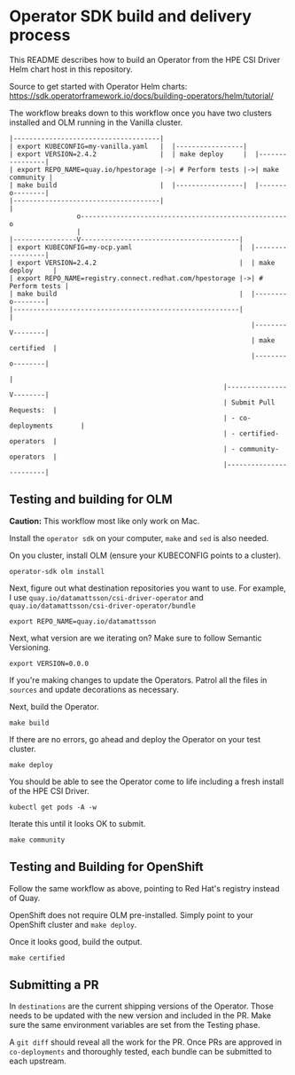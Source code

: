 # Operator SDK build and delivery process

This README describes how to build an Operator from the HPE CSI Driver Helm chart host in this repository.

Source to get started with Operator Helm charts: https://sdk.operatorframework.io/docs/building-operators/helm/tutorial/

The workflow breaks down to this workflow once you have two clusters installed and OLM running in the Vanilla cluster.

```
|-------------------------------------| 
| export KUBECONFIG=my-vanilla.yaml   |  |-----------------|
| export VERSION=2.4.2                |  | make deploy     |  |----------------|
| export REPO_NAME=quay.io/hpestorage |->| # Perform tests |->| make community |
| make build                          |  |-----------------|  |-------o--------|
|-------------------------------------|                               |
                 o----------------------------------------------------o
                 |
|----------------V----------------------------------------| 
| export KUBECONFIG=my-ocp.yaml                           |  |-----------------|
| export VERSION=2.4.2                                    |  | make deploy     |  
| export REPO_NAME=registry.connect.redhat.com/hpestorage |->| # Perform tests |
| make build                                              |  |--------o--------|  
|---------------------------------------------------------|           |
                                                             |--------V--------|
                                                             | make certified  |
                                                             |--------o--------|
                                                                      |       
                                                      |---------------V--------|
                                                      | Submit Pull Requests:  |
                                                      | - co-deployments       |
                                                      | - certified-operators  |
                                                      | - community-operators  |
                                                      |------------------------|

```

## Testing and building for OLM

**Caution:** This workflow most like only work on Mac.

Install the `operator sdk` on your computer, `make` and `sed` is also needed.

On you cluster, install OLM (ensure your KUBECONFIG points to a cluster).

```
operator-sdk olm install
```

Next, figure out what destination repositories you want to use. For example, I use `quay.io/datamattsson/csi-driver-operator` and `quay.io/datamattsson/csi-driver-operator/bundle`

```
export REPO_NAME=quay.io/datamattsson
```

Next, what version are we iterating on? Make sure to follow Semantic Versioning.

```
export VERSION=0.0.0
```

If you're making changes to update the Operators. Patrol all the files in `sources` and update decorations as necessary.

Next, build the Operator.

```
make build
```

If there are no errors, go ahead and deploy the Operator on your test cluster.

```
make deploy
```

You should be able to see the Operator come to life including a fresh install of the HPE CSI Driver.

```
kubectl get pods -A -w
```

Iterate this until it looks OK to submit.

```
make community
```

## Testing and Building for OpenShift

Follow the same workflow as above, pointing to Red Hat's registry instead of Quay.

OpenShift does not require OLM pre-installed. Simply point to your OpenShift cluster and `make deploy`.

Once it looks good, build the output.

```
make certified
```

## Submitting a PR

In `destinations` are the current shipping versions of the Operator. Those needs to be updated with the new version and included in the PR. Make sure the same environment variables are set from the Testing phase.

A `git diff` should reveal all the work for the PR. Once PRs are approved in `co-deployments` and thoroughly tested, each bundle can be submitted to each upstream.
